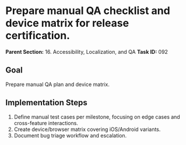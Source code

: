 # Prepare manual QA checklist and device matrix for release certification.

**Parent Section:** 16. Accessibility, Localization, and QA
**Task ID:** 092

## Goal
Prepare manual QA plan and device matrix.

## Implementation Steps
1. Define manual test cases per milestone, focusing on edge cases and cross-feature interactions.
2. Create device/browser matrix covering iOS/Android variants.
3. Document bug triage workflow and escalation.
